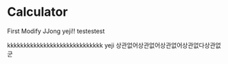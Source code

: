 # Calculator
First Modify JJong
yeji!!
testestest

kkkkkkkkkkkkkkkkkkkkkkkkkkkkk yeji
상관없어상관없어상관없어상관없다상관없군
